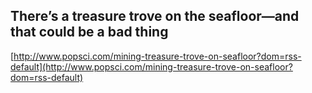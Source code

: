 ## There’s a treasure trove on the seafloor—and that could be a bad thing
  
  [http://www.popsci.com/mining-treasure-trove-on-seafloor?dom=rss-default](http://www.popsci.com/mining-treasure-trove-on-seafloor?dom=rss-default)